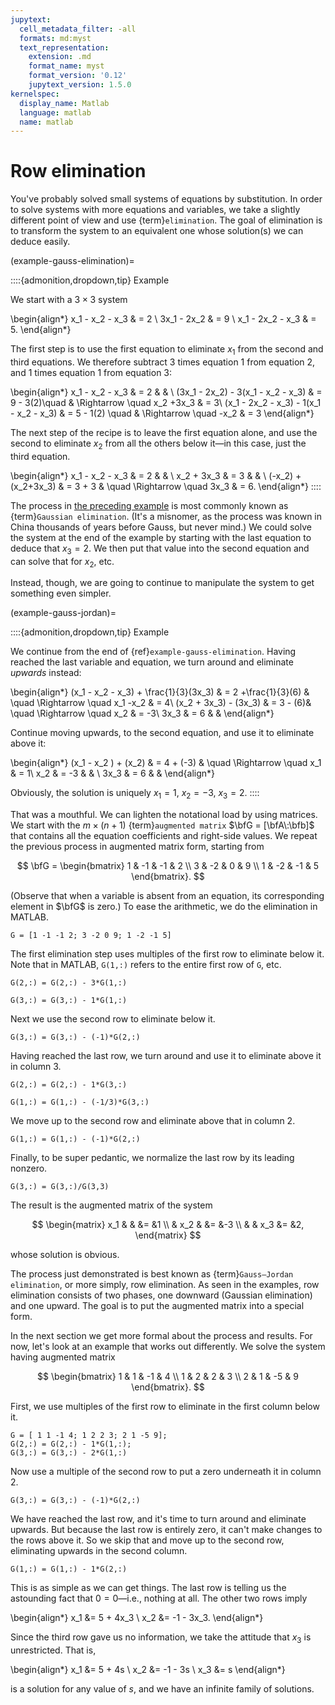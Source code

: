 ```yaml
---
jupytext:
  cell_metadata_filter: -all
  formats: md:myst
  text_representation:
    extension: .md
    format_name: myst
    format_version: '0.12'
    jupytext_version: 1.5.0
kernelspec:
  display_name: Matlab
  language: matlab
  name: matlab
---
```


# Row elimination

You've probably solved small systems of equations by substitution. In order to solve systems with more equations and variables, we take a slightly different point of view and use {term}`elimination`. The goal of elimination is to transform the system to an equivalent one whose solution(s) we can deduce easily.

(example-gauss-elimination)=

::::{admonition,dropdown,tip} Example

We start with a $3\times 3$ system

\begin{align*}
x_1 - x_2  - x_3 & = 2 \\
3x_1 - 2x_2 & = 9 \\
x_1 - 2x_2 - x_3 & = 5.
\end{align*}

The first step is to use the first equation to eliminate $x_1$ from the second and third equations. We therefore subtract 3 times equation 1 from equation 2, and 1 times equation 1 from equation 3:

\begin{align*}
 x_1 - x_2  - x_3  & = 2 & & \\
(3x_1 - 2x_2) - 3(x_1 - x_2  - x_3) & = 9 - 3(2)\quad  & \Rightarrow \quad  x_2 +3x_3 & = 3\\
(x_1 - 2x_2 - x_3) - 1(x_1 - x_2  - x_3) & = 5 - 1(2) \quad & \Rightarrow \quad  -x_2 & = 3
\end{align*}

<!-- <aside><p>I know you want to use that last equation to get rid of $x_2$ everywhere right away. That would be fine for this particular problem, but we are aiming for a systematic process that works every time.</p></aside> -->

The next step of the recipe is to leave the first equation alone, and use the second to eliminate $x_2$ from all the others below it—in this case, just the third equation.

\begin{align*}
 x_1 - x_2  - x_3  & = 2  & & \\
x_2 + 3x_3 & = 3 & & \\
(-x_2) + (x_2+3x_3)  & = 3 + 3 & \quad \Rightarrow \quad 3x_3 & = 6.
\end{align*}
::::

The process in [the preceding example](example-gauss-elimination) is most commonly known as {term}`Gaussian elimination`. (It's a misnomer, as the process was known in China thousands of years before Gauss, but never mind.) We could solve the system at the end of the example by starting with the last equation to deduce that $x_3=2$. We then put that value into the second equation and can solve that for $x_2$, etc.

Instead, though, we are going to continue to manipulate the system to get something even simpler.

(example-gauss-jordan)=

::::{admonition,dropdown,tip} Example

We continue from the end of {ref}`example-gauss-elimination`.  Having reached the last variable and equation, we turn around and eliminate *upwards* instead:

\begin{align*}
(x_1 - x_2 - x_3) + \frac{1}{3}(3x_3) & = 2  +\frac{1}{3}(6) & \quad \Rightarrow \quad x_1  -x_2 & = 4\\
(x_2 + 3x_3) - (3x_3) & = 3 - (6)& \quad \Rightarrow \quad x_2 & = -3\\
3x_3  & = 6 &  &
\end{align*}

Continue moving upwards, to the second equation, and use it to eliminate above it:

\begin{align*}
(x_1 - x_2 ) + (x_2) & = 4  + (-3)  & \quad \Rightarrow \quad x_1  & = 1\\
x_2 & = -3 & & \\
3x_3  & = 6 & & 
\end{align*}

Obviously, the solution is uniquely $x_1=1$, $x_2=-3$, $x_3=2$.
::::

That was a mouthful. We can lighten the notational load by using matrices. We start with the $m\times (n+1)$ {term}`augmented matrix` $\bfG = [\bfA\:\bfb]$ that contains all the equation coefficients and right-side values. We repeat the previous process in augmented matrix form, starting from

$$
\bfG = 
\begin{bmatrix}
1 & -1 & -1 & 2 \\
3 & -2 & 0 & 9 \\
1 & -2 & -1 & 5
\end{bmatrix}.
$$

(Observe that when a variable is absent from an equation, its corresponding element in $\bfG$ is zero.) To ease the arithmetic, we do the elimination in MATLAB.

```{code-cell}
G = [1 -1 -1 2; 3 -2 0 9; 1 -2 -1 5]
```

The first elimination step uses multiples of the first row to eliminate below it. Note that in MATLAB, `G(1,:)` refers to the entire first row of `G`, etc.

```{code-cell}
G(2,:) = G(2,:) - 3*G(1,:)
```

```{code-cell}
G(3,:) = G(3,:) - 1*G(1,:)
```

Next we use the second row to eliminate below it.

```{code-cell}
G(3,:) = G(3,:) - (-1)*G(2,:)
```

Having reached the last row, we turn around and use it to eliminate above it in column 3.

```{code-cell}
G(2,:) = G(2,:) - 1*G(3,:)
```

```{code-cell}
G(1,:) = G(1,:) - (-1/3)*G(3,:)
```

We move up to the second row and eliminate above that in column 2.

```{code-cell}
G(1,:) = G(1,:) - (-1)*G(2,:)
```

Finally, to be super pedantic, we normalize the last row by its leading nonzero.

```{code-cell}
G(3,:) = G(3,:)/G(3,3)
```

The result is the augmented matrix of the system

$$
\begin{matrix}
x_1 & & &= &1 \\
& x_2 & &= &-3 \\
& & x_3 &= &2,
\end{matrix}
$$

whose solution is obvious.

The process just demonstrated is best known as {term}`Gauss–Jordan elimination`, or more simply, row elimination. As seen in the examples, row elimination consists of two phases, one downward (Gaussian elimination) and one upward. The goal is to put the augmented matrix into a special form.

In the next section we get more formal about the process and results. For now, let's look at an example that works out differently. We solve the system having augmented matrix

$$
\begin{bmatrix}
1 & 1 & -1 & 4 \\
1 & 2 & 2 & 3 \\
2 & 1 & -5 & 9
\end{bmatrix}.
$$

First, we use multiples of the first row to eliminate in the first column below it.

```{code-cell}
G = [ 1 1 -1 4; 1 2 2 3; 2 1 -5 9];
G(2,:) = G(2,:) - 1*G(1,:);
G(3,:) = G(3,:) - 2*G(1,:)
```

Now use a multiple of the second row to put a zero underneath it in column 2.

```{code-cell}
G(3,:) = G(3,:) - (-1)*G(2,:)
```

We have reached the last row, and it's time to turn around and eliminate upwards. But because the last row is entirely zero, it can't make changes to the rows above it. So we skip that and move up to the second row, eliminating upwards in the second column.

```{code-cell}
G(1,:) = G(1,:) - 1*G(2,:)
```

This is as simple as we can get things. The last row is telling us the astounding fact that $0=0$—i.e., nothing at all. The other two rows imply

\begin{align*}
x_1 &= 5 + 4x_3 \\
x_2 &= -1 - 3x_3.
\end{align*}

Since the third row gave us no information, we take the attitude that $x_3$ is unrestricted. That is,

\begin{align*}
x_1 &= 5 + 4s \\
x_2 &= -1 - 3s \\
x_3 &= s
\end{align*}

is a solution for any value of $s$, and we have an infinite family of solutions.
